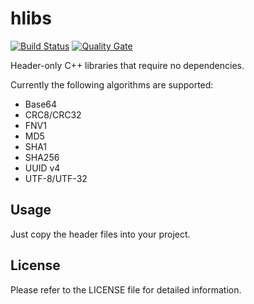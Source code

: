 # hlibs

[![Build Status](https://travis-ci.org/elnormous/hlibs.svg?branch=master)](https://travis-ci.org/elnormous/hlibs) [![Quality Gate](https://sonarcloud.io/api/project_badges/measure?project=Ouzel&metric=alert_status)](https://sonarcloud.io/dashboard?id=elnormous_hlibs)

Header-only C++ libraries that require no dependencies.

Currently the following algorithms are supported:
* Base64
* CRC8/CRC32
* FNV1
* MD5
* SHA1
* SHA256
* UUID v4
* UTF-8/UTF-32

## Usage

Just copy the header files into your project.

## License

Please refer to the LICENSE file for detailed information.
